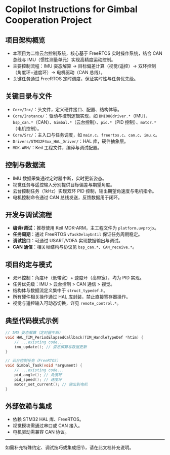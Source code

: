 # Copilot Instructions for Gimbal Cooperation Project

## 项目架构概览
- 本项目为二维云台控制系统，核心基于 FreeRTOS 实时操作系统，结合 CAN 总线与 IMU（惯性测量单元）实现高精度运动控制。
- 主要控制流程：IMU 姿态解算 → 目标偏差计算（视觉/遥控）→ 双环控制（角度环+速度环）→ 电机驱动（CAN 总线）。
- 关键任务通过 FreeRTOS 定时调度，保证实时性与任务优先级。

## 关键目录与文件
- `Core/Inc/`：头文件，定义硬件接口、配置、结构体等。
- `Core/Instance/`：驱动与控制逻辑实现，如 `BMI088driver.*`（IMU）、`bsp_can.*`（CAN）、`Gimbal.*`（云台控制）、`pid.*`（PID 控制）、`motor.*`（电机控制）。
- `Core/Src/`：主入口与任务调度，如 `main.c`、`freertos.c`、`can.c`、`imu.c`。
- `Drivers/STM32F4xx_HAL_Driver/`：HAL 库，硬件抽象层。
- `MDK-ARM/`：Keil 工程文件，编译与调试配置。

## 控制与数据流
- IMU 数据采集通过定时器中断，实时更新姿态。
- 视觉任务与遥控输入分别提供目标偏差与期望角度。
- 云台控制任务（1kHz）实现双环 PID 控制，输出期望角速度与电机指令。
- 电机控制命令通过 CAN 总线发送，反馈数据用于闭环。

## 开发与调试流程
- **编译/调试**：推荐使用 Keil MDK-ARM，主工程文件为 `platform.uvprojx`。
- **任务周期**：通过 FreeRTOS `vTaskDelayUntil` 保证任务周期稳定。
- **调试接口**：可通过 USART/VOFA 实现数据输出与调试。
- **CAN 通信**：相关帧结构与协议见 `bsp_can.*`、`CAN_receive.*`。

## 项目约定与模式
- 双环控制：角度环（低带宽）+ 速度环（高带宽），均为 PID 实现。
- 任务优先级：IMU > 云台控制 > CAN 通信 > 视觉。
- 结构体与数据流定义集中于 `struct_typedef.h`。
- 所有硬件相关操作通过 HAL 库封装，禁止直接寄存器操作。
- 视觉与遥控输入可动态切换，详见 `remote_control.*`。

## 典型代码模式示例
```c
// IMU 姿态解算（定时器中断）
void HAL_TIM_PeriodElapsedCallback(TIM_HandleTypeDef *htim) {
    // ...existing code...
    imu_update(); // 姿态解算与数据更新
}

// 云台控制任务（FreeRTOS）
void Gimbal_Task(void *argument) {
    // ...existing code...
    pid_angle(); // 角度环
    pid_speed(); // 速度环
    motor_set_current(); // 输出到电机
}
```

## 外部依赖与集成
- 依赖 STM32 HAL 库、FreeRTOS。
- 视觉模块需通过串口或 CAN 接入。
- 电机驱动需兼容 CAN 协议。

---
如需补充特殊约定、调试技巧或集成细节，请在此文档补充说明。
